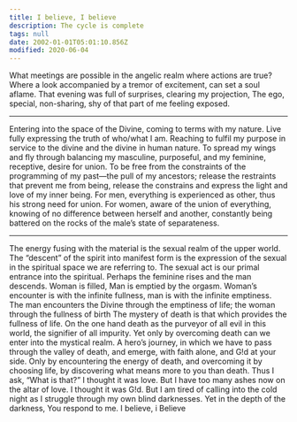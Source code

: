 ```yaml
---
title: I believe, I believe
description: The cycle is complete
tags: null
date: 2002-01-01T05:01:10.856Z
modified: 2020-06-04
---
```


What meetings are possible in the angelic realm where actions are true?
Where a look accompanied by a tremor of excitement, can set a soul aflame.
That evening was full of surprises, clearing my projection,
The ego, special, non-sharing, shy of that part of me feeling exposed.

---

Entering into the space of the Divine,
coming to terms with my nature.
Live fully expressing the truth of who/what I am.
Reaching to fulfil my purpose in service to the divine
and the divine in human nature.
To spread my wings and fly through balancing my masculine, purposeful,
and my feminine, receptive, desire for union.
To be free from the constraints
of the programming
of my past—the pull of my ancestors;
release the restraints that prevent me from being,
release the constrains and express the light and love of my inner being.
For men, everything is experienced as other,
thus his strong need for union.
For women, aware of the union of everything,
knowing of no difference between herself and another,
constantly being battered on the rocks of the male’s state of separateness.

---

The energy fusing with the material is the sexual realm of the upper world.
The “descent” of the spirit into manifest form is the expression of the sexual in the spiritual space
we are referring to.
The sexual act is our primal entrance into the spiritual.
Perhaps the feminine rises and the man descends.
Woman is filled, Man is emptied by the orgasm.
Woman’s encounter is with the infinite fullness, man is with the infinite emptiness.
The man encounters the Divine through the emptiness of life; the woman through the fullness of birth
The mystery of death is that which provides the fullness of life.
On the one hand death as the purveyor of all evil in this world, the signifier of all impurity.
Yet only by overcoming death can we enter into the mystical realm.
A hero’s journey, in which we have to pass through the valley of death,
and emerge, with faith alone, and G!d at your side.
Only by encountering the energy of death, and overcoming it by choosing life,
by discovering what means more to you than death.
Thus I ask, “What is that?”
I thought it was love. But I have too many ashes now on the altar of love.
I thought it was G!d. But I am tired of calling into the cold night as I struggle through my own blind darknesses.
Yet in the depth of the darkness, You respond to me.
I believe, i Believe
